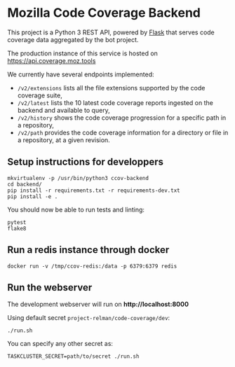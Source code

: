 # Mozilla Code Coverage Backend

This project is a Python 3 REST API, powered by [Flask](https://palletsprojects.com/p/flask/) that serves code coverage data aggregated by the bot project.

The production instance of this service is hosted on https://api.coverage.moz.tools

We currently have several endpoints implemented:

* `/v2/extensions` lists all the file extensions supported by the code coverage suite,
* `/v2/latest` lists the 10 latest code coverage reports ingested on the backend and available to query,
* `/v2/history` shows the code coverage progression for a specific path in a repository,
* `/v2/path` provides the code coverage information for a directory or file in a repository, at a given revision.


## Setup instructions for developpers

```shell
mkvirtualenv -p /usr/bin/python3 ccov-backend
cd backend/
pip install -r requirements.txt -r requirements-dev.txt 
pip install -e .
```

You should now be able to run tests and linting:

```shell
pytest 
flake8 
```

## Run a redis instance through docker

```shell
docker run -v /tmp/ccov-redis:/data -p 6379:6379 redis
```

## Run the webserver

The development webserver will run on **http://localhost:8000**

Using default secret `project-relman/code-coverage/dev`:

```shell
./run.sh
```

You can specify any other secret as:

```shell
TASKCLUSTER_SECRET=path/to/secret ./run.sh
```
